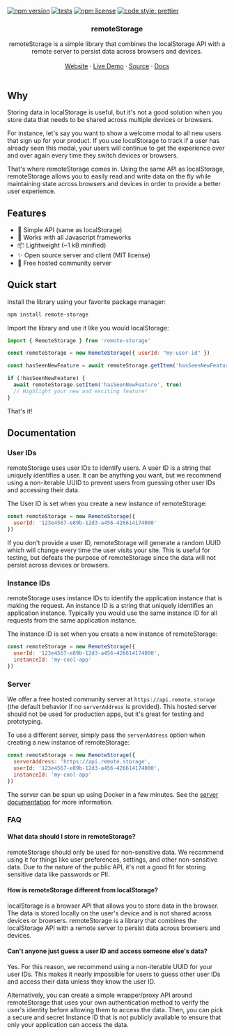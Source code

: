 [![npm version](https://img.shields.io/npm/v/remote-storage)](https://www.npmjs.com/package/remote-storage)
[![tests](https://github.com/FrigadeHQ/remote-storage/actions/workflows/tests.yml/badge.svg)](https://github.com/FrigadeHQ/remote-storage/actions/workflows/tests.yml)
[![npm license](https://img.shields.io/npm/l/remote-storage)](https://www.npmjs.com/package/remote-storage)
[![code style: prettier](https://img.shields.io/badge/code_style-prettier-ff69b4.svg)](https://github.com/prettier/prettier)


<H3 align="center"><strong>remoteStorage</strong></H3>
<div align="center">remoteStorage is a simple library that combines the localStorage API with a remote server to persist data across browsers and devices.</div>
<br />
<div align="center">
<a href="https://remote.storage">Website</a> 
<span> · </span>
<a href="https://codesandbox.io/p/sandbox/remote-storage-demo-35hgqz?file=%2Fsrc%2Findex.ts">Live Demo</a> 
<span> · </span>
<a href="https://github.com/FrigadeHQ/remote-storage">Source</a> 
<span> · </span>
<a href="https://github.com/FrigadeHQ/remote-storage">Docs</a></div>

<br />


## Why
Storing data in localStorage is useful, but it's not a good solution when you store data that needs to be shared across multiple devices or browsers.

For instance, let's say you want to show a welcome modal to all new users that sign up for your product. If you use localStorage to track if a user has already seen this modal, your users will continue to get the experience over and over again every time they switch devices or browsers.

That's where remoteStorage comes in. Using the same API as localStorage, remoteStorage allows you to easily read and write data on the fly while maintaining state across browsers and devices in order to provide a better user experience.

## Features

- 🔧 Simple API (same as localStorage)
- 🚀 Works with all Javascript frameworks
- 📦 Lightweight (~1 kB minified)
- ✨ Open source server and client (MIT license)
- 🍦 Free hosted community server


## Quick start

Install the library using your favorite package manager:

```bash
npm install remote-storage
```

Import the library and use it like you would localStorage:

```javascript
import { RemoteStorage } from 'remote-storage'

const remoteStorage = new RemoteStorage({ userId: "my-user-id" })

const hasSeenNewFeature = await remoteStorage.getItem('hasSeenNewFeature')

if (!hasSeenNewFeature) {
  await remoteStorage.setItem('hasSeenNewFeature', true)
  // Highlight your new and exciting feature!
}
```

That's it!

## Documentation

### User IDs

remoteStorage uses user IDs to identify users. A user ID is a string that uniquely identifies a user. It can be anything you want, but we recommend using a non-iterable UUID to prevent users from guessing other user IDs and accessing their data.

The User ID is set when you create a new instance of remoteStorage:

```javascript
const remoteStorage = new RemoteStorage({
  userId: '123e4567-e89b-12d3-a456-426614174000'
})
```

If you don't provide a user ID, remoteStorage will generate a random UUID which will change every time the user visits your site. This is useful for testing, but defeats the purpose of remoteStorage since the data will not persist across devices or browsers.

### Instance IDs

remoteStorage uses instance IDs to identify the application instance that is making the request. An instance ID is a string that uniquely identifies an application instance. Typically you would use the same instance ID for all requests from the same application instance.

The instance ID is set when you create a new instance of remoteStorage:

```javascript
const remoteStorage = new RemoteStorage({
  userId: '123e4567-e89b-12d3-a456-426614174000',
  instanceId: 'my-cool-app'
})
```

### Server

We offer a free hosted community server at `https://api.remote.storage` (the default behavior if no `serverAddress` is provided). This hosted server should not be used for production apps, but it's great for testing and prototyping.

To use a different server, simply pass the `serverAddress` option when creating a new instance of remoteStorage:
```javascript
const remoteStorage = new RemoteStorage({
  serverAddress: 'https://api.remote.storage',
  userId: '123e4567-e89b-12d3-a456-426614174000',
  instanceId: 'my-cool-app'
})
```

The server can be spun up using Docker in a few minutes. See the [server documentation](/apps/remote-storage-server/README.md) for more information.


### FAQ

#### What data should I store in remoteStorage?

remoteStorage should only be used for non-sensitive data. We recommend using it for things like user preferences, settings, and other non-sensitive data. Due to the nature of the public API, it's not a good fit for storing sensitive data like passwords or PII.

#### How is remoteStorage different from localStorage?

localStorage is a browser API that allows you to store data in the browser. The data is stored locally on the user's device and is not shared across devices or browsers. remoteStorage is a library that combines the localStorage API with a remote server to persist data across browsers and devices.

#### Can't anyone just guess a user ID and access someone else's data?

Yes. For this reason, we recommend using a non-iterable UUID for your user IDs. This makes it nearly impossible for users to guess other user IDs and access their data unless they know the user ID.

Alternatively, you can create a simple wrapper/proxy API around remoteStorage that uses your own authentication method to verify the user's identity before allowing them to access the data. Then, you can pick a secure and secret Instance ID that is not publicly available to ensure that only your application can access the data.

